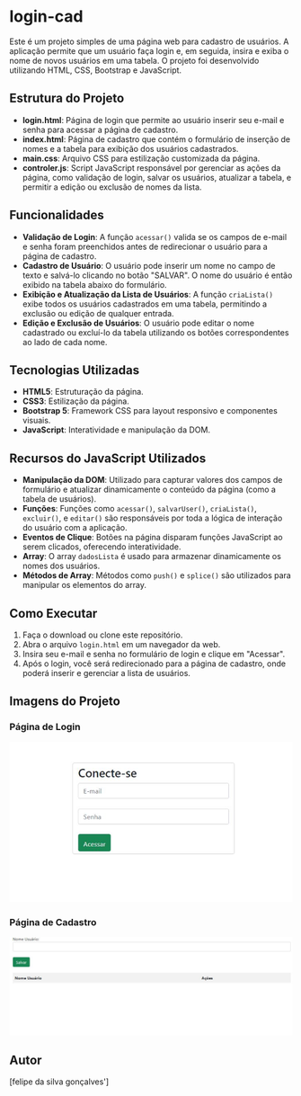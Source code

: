 # login-cad

Este é um projeto simples de uma página web para cadastro de usuários. A aplicação permite que um usuário faça login e, em seguida, insira e exiba o nome de novos usuários em uma tabela. O projeto foi desenvolvido utilizando HTML, CSS, Bootstrap e JavaScript.

## Estrutura do Projeto

- **login.html**: Página de login que permite ao usuário inserir seu e-mail e senha para acessar a página de cadastro.
- **index.html**: Página de cadastro que contém o formulário de inserção de nomes e a tabela para exibição dos usuários cadastrados.
- **main.css**: Arquivo CSS para estilização customizada da página.
- **controler.js**: Script JavaScript responsável por gerenciar as ações da página, como validação de login, salvar os usuários, atualizar a tabela, e permitir a edição ou exclusão de nomes da lista.

## Funcionalidades

- **Validação de Login**: A função `acessar()` valida se os campos de e-mail e senha foram preenchidos antes de redirecionar o usuário para a página de cadastro.
- **Cadastro de Usuário**: O usuário pode inserir um nome no campo de texto e salvá-lo clicando no botão "SALVAR". O nome do usuário é então exibido na tabela abaixo do formulário.
- **Exibição e Atualização da Lista de Usuários**: A função `criaLista()` exibe todos os usuários cadastrados em uma tabela, permitindo a exclusão ou edição de qualquer entrada.
- **Edição e Exclusão de Usuários**: O usuário pode editar o nome cadastrado ou excluí-lo da tabela utilizando os botões correspondentes ao lado de cada nome.

## Tecnologias Utilizadas

- **HTML5**: Estruturação da página.
- **CSS3**: Estilização da página.
- **Bootstrap 5**: Framework CSS para layout responsivo e componentes visuais.
- **JavaScript**: Interatividade e manipulação da DOM.

## Recursos do JavaScript Utilizados

- **Manipulação da DOM**: Utilizado para capturar valores dos campos de formulário e atualizar dinamicamente o conteúdo da página (como a tabela de usuários).
- **Funções**: Funções como `acessar()`, `salvarUser()`, `criaLista()`, `excluir()`, e `editar()` são responsáveis por toda a lógica de interação do usuário com a aplicação.
- **Eventos de Clique**: Botões na página disparam funções JavaScript ao serem clicados, oferecendo interatividade.
- **Array**: O array `dadosLista` é usado para armazenar dinamicamente os nomes dos usuários.
- **Métodos de Array**: Métodos como `push()` e `splice()` são utilizados para manipular os elementos do array.

## Como Executar

1. Faça o download ou clone este repositório.
2. Abra o arquivo `login.html` em um navegador da web.
3. Insira seu e-mail e senha no formulário de login e clique em "Acessar".
4. Após o login, você será redirecionado para a página de cadastro, onde poderá inserir e gerenciar a lista de usuários.

## Imagens do Projeto

### Página de Login
![Página de Login](login1.JPG)

### Página de Cadastro
![Página de Cadastro](cadastro1.JPG)

## Autor

[felipe da silva gonçalves']

